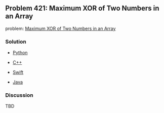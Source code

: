 ## Problem 421: Maximum XOR of Two Numbers in an Array

problem: [Maximum XOR of Two Numbers in an Array](https://leetcode.com/problems/maximum-xor-of-two-numbers-in-an-array/)

### Solution

- [Python](../python/problem421.py)

- [C++](../cpp/problem421.cpp)

- [Swift](../swift/problem421.swift)

- [Java](../java/problem421.java)

### Discussion

TBD

